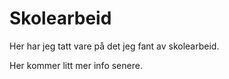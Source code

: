# Skolearbeid

Her har jeg tatt vare på det jeg fant av skolearbeid.

Her kommer litt mer info senere.